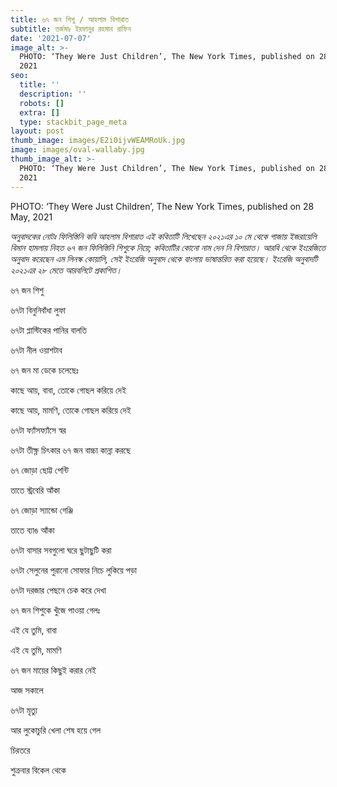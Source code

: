 ```yaml
---
title: ৬৭ জন শিশু / আহলাম বিশারাত
subtitle: তর্জমাঃ ইরফানুর রহমান রাফিন
date: '2021-07-07'
image_alt: >-
  PHOTO: ‘They Were Just Children’, The New York Times, published on 28 May,
  2021
seo:
  title: ''
  description: ''
  robots: []
  extra: []
  type: stackbit_page_meta
layout: post
thumb_image: images/E2i0ijvWEAMRoUk.jpg
image: images/oval-wallaby.jpg
thumb_image_alt: >-
  PHOTO: ‘They Were Just Children’, The New York Times, published on 28 May,
  2021
---
```

PHOTO: ‘They Were Just Children’, The New York Times, published on 28 May, 2021



*অনুবাদকের নোটঃ ফিলিস্তিনি কবি আহলাম বিশারাত এই কবিতাটি লিখেছেন ২০২১এর ১০ মে থেকে গাজায় ইজরায়েলি বিমান হামলায় নিহত ৬৭ জন ফিলিস্তিনি শিশুকে নিয়ে; কবিতাটির কোনো নাম দেন নি বিশারাত। আরবি থেকে ইংরেজিতে অনুবাদ করেছেন এম লিনস্ক কোয়ালি, সেই ইংরেজি অনুবাদ থেকে বাংলায় ভাষান্তরিত করা হয়েছে। ইংরেজি অনুবাদটি ২০২১এর ২৮ মেতে আরবলিটে প্রকাশিত।*

৬৭ জন শিশু

৬৭টা বিনুনিবাঁধা লুফা

৬৭টা প্লাস্টিকের পানির বালতি

৬৭টা নীল ওয়াশটাব

৬৭ জন মা ডেকে চলেছেঃ

কাছে আয়, বাবা, তোকে গোছল করিয়ে দেই

কাছে আয়, মামণি, তোকে গোছল করিয়ে দেই

৬৭টা ফ্যাঁসফ্যাঁসে স্বর

৬৭টা তীক্ষ্ণ চিৎকার
৬৭ জন বাচ্চা কান্না করছে

৬৭ জোড়া ছোট্ট পেন্টি

তাতে স্ট্রবেরি আঁকা

৬৭ জোড়া স্যান্ডো গেঞ্জি

তাতে ব্যাঙ আঁকা

৬৭টা বাসার সবগুলো ঘরে ছুটাছুটি করা

৬৭টা সেলুনের পুরানো সোফার নিচে লুকিয়ে পড়া

৬৭টা দরজার পেছনে চেক করে দেখা

৬৭ জন শিশুকে খুঁজে পাওয়া গেলঃ

এই যে তুমি, বাবা

এই যে তুমি, মামণি

৬৭ জন মায়ের কিছুই করার নেই

আজ সকালে

৬৭টা মৃত্যু

আর লুকোচুরি খেলা শেষ হয়ে গেল

চিরতরে

শুক্রবার বিকেল থেকে
